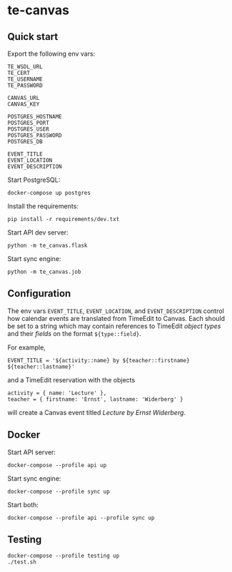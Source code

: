 # te-canvas

## Quick start

Export the following env vars:

```
TE_WSDL_URL
TE_CERT
TE_USERNAME
TE_PASSWORD

CANVAS_URL
CANVAS_KEY

POSTGRES_HOSTNAME
POSTGRES_PORT
POSTGRES_USER
POSTGRES_PASSWORD
POSTGRES_DB

EVENT_TITLE
EVENT_LOCATION
EVENT_DESCRIPTION
```

Start PostgreSQL:

```
docker-compose up postgres
```

Install the requirements:

```
pip install -r requirements/dev.txt
```

Start API dev server:

```
python -m te_canvas.flask
```

Start sync engine:

```
python -m te_canvas.job
```

## Configuration

The env vars `EVENT_TITLE`, `EVENT_LOCATION`, and `EVENT_DESCRIPTION` control how calendar events are translated from TimeEdit to Canvas. Each should be set to a string which may contain references to TimeEdit *object types* and their *fields* on the format `${type::field}`.

For example,

`EVENT_TITLE = '${activity::name} by ${teacher::firstname} ${teacher::lastname}'`

and a TimeEdit reservation with the objects

```
activity = { name: 'Lecture' },
teacher = { firstname: 'Ernst', lastname: 'Widerberg' }
```

will create a Canvas event titled *Lecture by Ernst Widerberg*.

## Docker

Start API server:

```
docker-compose --profile api up
```

Start sync engine:

```
docker-compose --profile sync up
```

Start both:

```
docker-compose --profile api --profile sync up
```

## Testing

```
docker-compose --profile testing up
./test.sh
```
